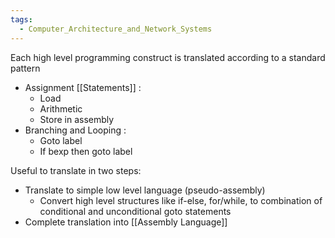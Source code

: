 ```yaml
---
tags:
  - Computer_Architecture_and_Network_Systems
---
```

Each high level programming construct is translated according to a standard pattern
- Assignment [[Statements]] :
	- Load
	- Arithmetic
	- Store in assembly
- Branching and Looping :
	- Goto label
	- If bexp then goto label


Useful to translate in two steps:
- Translate to simple low level language (pseudo-assembly)
	- Convert high level structures like if-else, for/while, to combination of conditional and unconditional goto statements
- Complete translation into [[Assembly Language]]